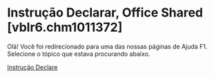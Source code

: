 
# Instrução Declarar, Office Shared [vblr6.chm1011372]

Olá! Você foi redirecionado para uma das nossas páginas de Ajuda F1. Selecione o tópico que estava procurando abaixo.

[Instrução Declare](http://msdn.microsoft.com/library/82f68f6b-76c6-2efd-72d2-652000b3a083%28Office.15%29.aspx)
